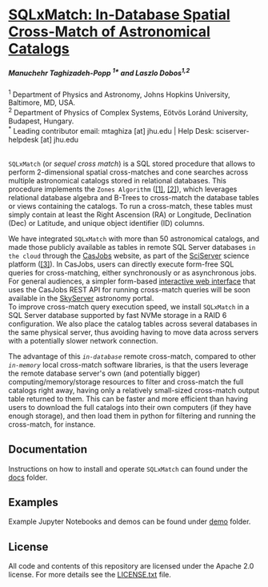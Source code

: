 # [**SQLxMatch: In-Database Spatial Cross-Match of Astronomical Catalogs**](https://github.com/sciserver/SQLxMatch)

##### Manuchehr Taghizadeh-Popp <sup>1*</sup> and Laszlo Dobos<sup>1,2</sup>
<sup>1</sup> Department of Physics and Astronomy, Johns Hopkins University, Baltimore, MD, USA.<br>
<sup>2</sup> Department of Physics of Complex Systems, Eötvös Loránd University, Budapest, Hungary.<br>
<sup>*</sup> Leading contributor email: mtaghiza [at] jhu.edu  |  Help Desk: sciserver-helpdesk [at] jhu.edu
<br><br>

`SQLxMatch` (or *sequel cross match*)  is a SQL stored procedure that allows to perform 2-dimensional spatial cross-matches and cone searches across multiple astronomical catalogs stored in relational databases.
This procedure implements the `Zones Algorithm` ([[1]](https://arxiv.org/abs/cs/0701171), [[2]](https://arxiv.org/abs/cs/0408031)), which leverages relational database algebra and B-Trees to cross-match the database tables or views containing the catalogs. To run a cross-match, these tables must simply contain at least the Right Ascension (RA) or Longitude, Declination (Dec) or Latitude, and unique object identifier (ID) columns.

We have integrated `SQLxMatch` with more than 50 astronomical catalogs, and made those publicly available as tables in remote SQL Server databases `in the cloud` through the [CasJobs](https://skyserver.sdss.org/CasJobs) website, as part of the [SciServer](https://www.sciserver.org) science platform ([[3]](https://www.sciencedirect.com/science/article/abs/pii/S2213133720300664)). In CasJobs, users can directly execute form-free SQL queries for cross-matching, either synchronously or as asynchronous jobs. For general audiences, a simpler form-based [interactive web interface](http://skyserver.sdss.org/public/CrossMatchTools/crossmatch) that uses the CasJobs REST API for running cross-match queries will be soon available in the [SkyServer](http://skyserver.sdss.org) astronomy portal.<br>
To improve cross-match query execution speed, we install `SQLxMatch` in a SQL Server database supported by fast NVMe storage in a RAID 6 configuration. We also place the catalog tables across several databases in the same physical server, thus avoiding having to move data across servers with a potentially slower network connection.

The advantage of this <i>`in-database`</i> remote cross-match, compared to other <i>`in-memory`</i> local cross-match software libraries, is that the users leverage the remote database server's own (and potentially bigger) computing/memory/storage resources to filter and cross-match the full catalogs right away, having only a relatively small-sized cross-match output table returned to them.
This can be faster and more efficient than having users to download the full catalogs into their own computers (if they have enough storage), and then load them in python for filtering and running the cross-match, for instance.



## **Documentation**


Instructions on how to install and operate `SQLxMatch` can found under the [docs](https://github.com/sciserver/sqlxmatch/tree/main/docs) folder.


## **Examples**

Example Jupyter Notebooks and demos can be found under [demo](https://github.com/sciserver/sqlxmatch/tree/main/demo) folder.


## **License**

All code and contents of this repository are licensed under the Apache 2.0 license. For more details see the [LICENSE.txt](https://github.com/sciserver/sqlxmatch/tree/main/LICENSE.txt) file.
